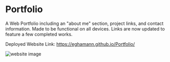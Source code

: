 # Portfolio
A Web Portfolio including an "about me" section, project links, and contact information. Made to be functional on all devices.
Links are now updated to feature a few completed works.

Deployed Website Link: https://eghamann.github.io/Portfolio/

![website image](mockups/portfolio2.png)

